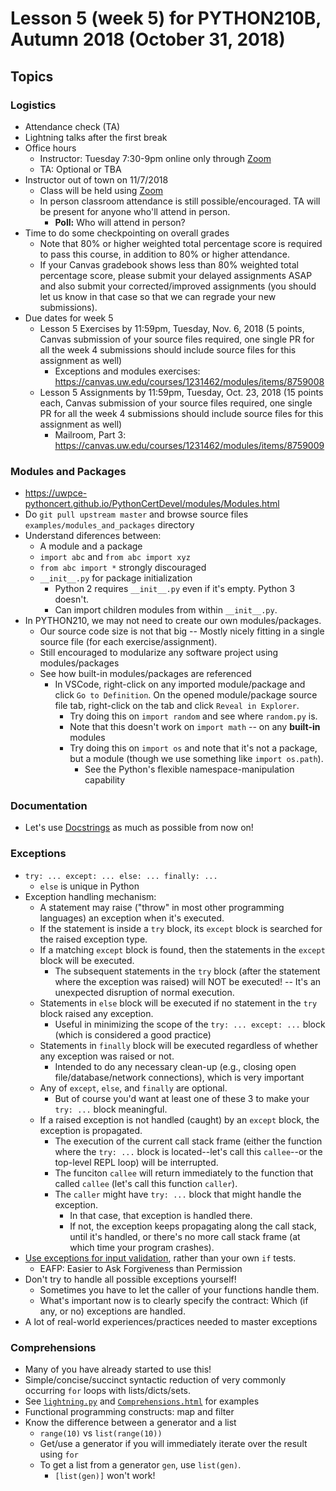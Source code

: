 # Lesson 5 (week 5) for PYTHON210B, Autumn 2018 (October 31, 2018)

## Topics

### Logistics

* Attendance check (TA)
* Lightning talks after the first break
* Office hours
  * Instructor: Tuesday 7:30-9pm online only through [Zoom](https://washington.zoom.us/my/python2018)
  * TA: Optional or TBA
* Instructor out of town on 11/7/2018
  * Class will be held using [Zoom](https://washington.zoom.us/my/python2018)
  * In person classroom attendance is still possible/encouraged. TA will be present for anyone who'll attend in person.
    * **Poll:** Who will attend in person?
* Time to do some checkpointing on overall grades
  * Note that 80% or higher weighted total percentage score is required to pass this course, in addition to 80% or higher attendance.
  * If your Canvas gradebook shows less than 80% weighted total percentage score, please submit your delayed assignments ASAP and also submit your corrected/improved assignments (you should let us know in that case so that we can regrade your new submissions).
* Due dates for week 5
  * Lesson 5 Exercises by 11:59pm, Tuesday, Nov. 6, 2018 (5 points, Canvas submission of your source files required, one single PR for all the week 4 submissions should include source files for this assignment as well)
    * Exceptions and modules exercises: https://canvas.uw.edu/courses/1231462/modules/items/8759008
  * Lesson 5 Assignments by 11:59pm, Tuesday, Oct. 23, 2018 (15 points each, Canvas submission of your source files required, one single PR for all the week 4 submissions should include source files for this assignment as well)
    * Mailroom, Part 3: https://canvas.uw.edu/courses/1231462/modules/items/8759009

### Modules and Packages

* https://uwpce-pythoncert.github.io/PythonCertDevel/modules/Modules.html
* Do `git pull upstream master` and browse source files `examples/modules_and_packages` directory
* Understand diferences between:
  * A module and a package
  * `import abc` and `from abc import xyz`
  * `from abc import *` strongly discouraged
  * `__init__.py` for package initialization
    * Python 2 requires `__init__.py` even if it's empty. Python 3 doesn't.
    * Can import children modules from within `__init__.py`.
* In PYTHON210, we may not need to create our own modules/packages.
  * Our source code size is not that big -- Mostly nicely fitting in a single source file (for each exercise/assignment).
  * Still encouraged to modularize any software project using modules/packages
  * See how built-in modules/packages are referenced
    * In VSCode, right-click on any imported module/package and click `Go to Definition`. On the opened module/package source file tab, right-click on the tab and click `Reveal in Explorer`.
      * Try doing this on `import random` and see where `random.py` is.
      * Note that this doesn't work on `import math` -- on any **built-in** modules
      * Try doing this on `import os` and note that it's not a package, but a module (though we use something like `import os.path`).
        * See the Python's flexible namespace-manipulation capability

### Documentation

* Let's use [Docstrings](https://uwpce-pythoncert.github.io/PythonCertDevel/modules/Documentation.html#docstrings) as much as possible from now on!

### Exceptions

* `try: ... except: ... else: ... finally: ...`
  * `else` is unique in Python
* Exception handling mechanism:
  * A statement may raise ("throw" in most other programming languages) an exception when it's executed.
  * If the statement is inside a `try` block, its `except` block is searched for the raised exception type.
  * If a matching `except` block is found, then the statements in the `except` block will be executed.
    * The subsequent statements in the `try` block (after the statement where the exception was raised) will NOT be executed! -- It's an unexpected disruption of normal execution.
  * Statements in `else` block will be executed if no statement in the `try` block raised any exception.
    * Useful in minimizing the scope of the `try: ... except: ...` block (which is considered a good practice)
  * Statements in `finally` block will be executed regardless of whether any exception was raised or not.
    * Intended to do any necessary clean-up (e.g., closing open file/database/network connections), which is very important
  * Any of `except`, `else`, and `finally` are optional.
    * But of course you'd want at least one of these 3 to make your `try: ...` block meaningful.
  * If a raised exception is not handled (caught) by an `except` block, the exception is propagated.
    * The execution of the current call stack frame (either the function where the `try: ...` block is located--let's call this `callee`--or the top-level REPL loop) will be interrupted.
    * The funciton `callee` will return immediately to the function that called `callee` (let's call this function `caller`).
    * The `caller` might have `try: ...` block that might handle the exception.
      * In that case, that exception is handled there.
      * If not, the exception keeps propagating along the call stack, until it's handled, or there's no more call stack frame (at which time your program crashes).
* [Use exceptions for input validation](https://uwpce-pythoncert.github.io/PythonCertDevel/modules/Exceptions.html#example-from-mailroom-exercise), rather than your own `if` tests.
  * EAFP: Easier to Ask Forgiveness than Permission
* Don't try to handle all possible exceptions yourself!
  * Sometimes you have to let the caller of your functions handle them.
  * What's important now is to clearly specify the contract: Which (if any, or no) exceptions are handled.
* A lot of real-world experiences/practices needed to master exceptions

### Comprehensions

* Many of you have already started to use this!
* Simple/concise/succinct syntactic reduction of very commonly occurring `for` loops with lists/dicts/sets.
* See [`lightning.py`](../examples/lightning.py) and [`Comprehensions.html`](https://uwpce-pythoncert.github.io/PythonCertDevel/modules/Comprehensions.html) for examples
* Functional programming constructs: map and filter
* Know the difference between a generator and a list
  * `range(10)` vs `list(range(10))`
  * Get/use a generator if you will immediately iterate over the result using `for`
  * To get a list from a generator `gen`, use `list(gen)`.
    * `[list(gen)]` won't work!
